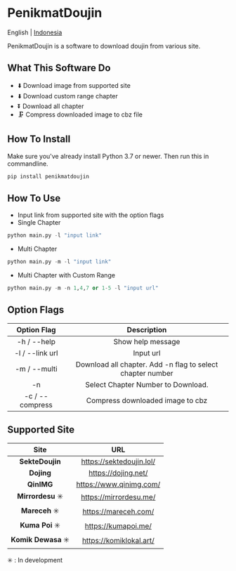 # PenikmatDoujin

English | [Indonesia](README.ID.MD)

PenikmatDoujin is a software to download doujin from various site.

## What This Software Do

- ⬇️ Download image from supported site
- ⬇️ Download custom range chapter
- ⏬ Download all chapter
- 🗜️ Compress downloaded image to cbz file

## How To Install

Make sure you've already install Python 3.7 or newer.
Then run this in commandline.

```python
pip install penikmatdoujin
```

## How To Use

- Input link from supported site with the option flags
- Single Chapter

```python
python main.py -l "input link"
```

- Multi Chapter

```python
python main.py -m -l "input link"
```

- Multi Chapter with Custom Range

```python
python main.py -m -n 1,4,7 or 1-5 -l "input url"
```

## Option Flags

| Option Flag | Description |
| :-: | :-: |
| -h / --help | Show help message |
| -l / --link url | Input url |
| -m / --multi | Download all chapter. Add -n flag to select chapter number |
| -n | Select Chapter Number to Download. |
| -c / --compress | Compress downloaded image to cbz |

## Supported Site

| Site | URL |
| :-: | :-: |
| **SekteDoujin** | <https://sektedoujin.lol/>|
| **Dojing** | <https://dojing.net/> |
| **QinIMG** | <https://www.qinimg.com/> |
| **Mirrordesu** ✳️ | <https://mirrordesu.me/> |
| **Mareceh** ✳️ | <https://mareceh.com/> |
| **Kuma Poi** ✳️ | <https://kumapoi.me/> |
| **Komik Dewasa** ✳️ | <https://komiklokal.art/> |

✳️ : In development
